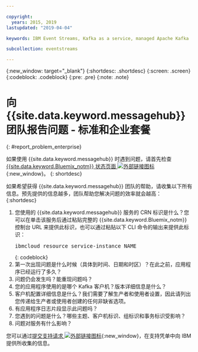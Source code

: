 ```yaml
---

copyright:
  years: 2015, 2019
lastupdated: "2019-04-04"

keywords: IBM Event Streams, Kafka as a service, managed Apache Kafka

subcollection: eventstreams

---
```


{:new_window: target="_blank"}
{:shortdesc: .shortdesc}
{:screen: .screen}
{:codeblock: .codeblock}
{:pre: .pre}
{:note: .note}

# 向 {{site.data.keyword.messagehub}} 团队报告问题 - 标准和企业套餐
{: #report_problem_enterprise}


如果使用 {{site.data.keyword.messagehub}} 时遇到问题，请首先检查 [{{site.data.keyword.Bluemix_notm}} 状态页面 ![外部链接图标](../../icons/launch-glyph.svg "外部链接图标")](https://cloud.ibm.com/status?selected=status){:new_window}。
{: shortdesc}

如果希望获得 {{site.data.keyword.messagehub}} 团队的帮助，请收集以下所有信息。预先提供的信息越多，团队帮助您解决问题的效率就会越高：
{:shortdesc}

1. 您使用的 {{site.data.keyword.messagehub}} 服务的 CRN 标识是什么？您可以在单击该服务后通过粘贴完整的 {{site.data.keyword.Bluemix_notm}} 控制台 URL 来提供此标识，也可以通过粘贴以下 CLI 命令的输出来提供此标识：<br/>
   <pre class="pre">
   ibmcloud resource service-instance NAME
   </pre>
	{: codeblock}
2. 第一次出现问题是什么时候（具体到时间、日期和时区）？在此之前，应用程序已经运行了多久？
3. 问题仍会发生吗？能重现问题吗？
4. 您的应用程序使用的是哪个 Kafka 客户机？版本详细信息是什么？
5. 客户机配置详细信息是什么？我们需要了解生产者和使用者设置，因此请列出您传递给生产者或使用者创建的任何非缺省选项。
6. 有应用程序日志片段显示此问题吗？
7. 您遇到的问题是什么？哪些主题、客户机标识、组标识和事务标识受影响？
8. 问题对服务有什么影响？

您可以通过[提交支持请求 ![外部链接图标](../../icons/launch-glyph.svg "外部链接图标")](/docs/get-support?topic=get-support-getting-customer-support#using-avatar){:new_window}，在支持凭单中向 IBM 提供所收集的信息。











